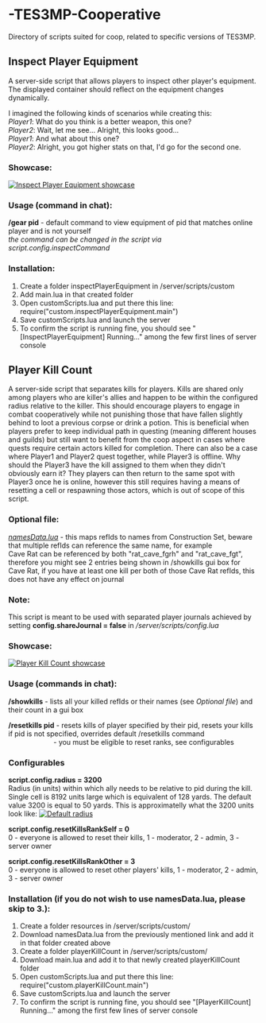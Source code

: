 # -TES3MP-Cooperative

Directory of scripts suited for coop, related to specific versions of TES3MP.

## Inspect Player Equipment

A server-side script that allows players to inspect other player's equipment. The displayed container should reflect on the equipment changes dynamically.

I imagined the following kinds of scenarios while creating this:\
*Player1*: What do you think is a better weapon, this one?\
*Player2*: Wait, let me see... Alright, this looks good...\
*Player1*: And what about this one?\
*Player2*: Alright, you got higher stats on that, I'd go for the second one.

### Showcase:

[![Inspect Player Equipment showcase](https://i.ytimg.com/vi/jYykZKEXkjU/hqdefault.jpg)](https://youtu.be/jYykZKEXkjU)

### Usage (command in chat):

**/gear pid** - default command to view equipment of pid that matches online player and is not yourself\
  *the command can be changed in the script via script.config.inspectCommand*

### Installation:

<ol>
  <li>Create a folder inspectPlayerEquipment in <tes3mp>/server/scripts/custom</li>                                              
  <li>Add main.lua in that created folder</li>                                                                                   
  <li>Open customScripts.lua and put there this line: require("custom.inspectPlayerEquipment.main")</li>                         
  <li>Save customScripts.lua and launch the server</li>                                                           
  <li>To confirm the script is running fine, you should see "[InspectPlayerEquipment] Running..." among the few first lines of server console</li>
</ol>

## Player Kill Count

A server-side script that separates kills for players. Kills are shared only among players who are killer's allies and happen to be within the configured radius relative to the killer. This should encourage players to engage in combat cooperatively while not punishing those that have fallen slightly behind to loot a previous corpse or drink a potion.
This is beneficial when players prefer to keep individual path in questing (meaning different houses and guilds) but still want to benefit from the coop aspect in cases where quests require certain actors killed for completion. There can also be a case where Player1 and Player2 quest together, while Player3 is offline. Why should the Player3 have the kill assigned to them when they didn't obviously earn it? They players can then return to the same spot with Player3 once he is online, however this still requires having a means of resetting a cell or respawning those actors, which is out of scope of this script.

### Optional file:

[*namesData.lua*](https://github.com/Nkfree/-TES3MP-resources/blob/main/namesData.lua) -
this maps refIds to names from Construction Set, beware that multiple refIds can reference the same name, for example\
Cave Rat can be referenced by both "rat_cave_fgrh" and "rat_cave_fgt", therefore you might see 2 entries being shown in /showkills gui box for Cave Rat, if you have at least one kill per both of those Cave Rat refIds, this does not have any effect on journal

### Note:

This script is meant to be used with separated player journals achieved by setting **config.shareJournal = false** in *<tes3mp>/server/scripts/config.lua*

### Showcase:

[![Player Kill Count showcase](https://i.ytimg.com/vi/MmBB2YjxivQ/hqdefault.jpg)](https://youtu.be/MmBB2YjxivQ)

### Usage (commands in chat):

**/showkills** - lists all your killed refIds or their names (see *Optional file*) and their count in a gui box

**/resetkills pid** - resets kills of player specified by their pid, resets your kills if pid is not specified, overrides default /resetkills command\
&ensp;&ensp;&ensp;&ensp;&ensp;&ensp;&ensp;&ensp;&ensp;&ensp;&ensp;&ensp;&ensp;- you must be eligible to reset ranks, see configurables       

### Configurables

**script.config.radius = 3200**\
Radius (in units) within which ally needs to be relative to pid during the kill. Single cell is 8192 units large which is equivalent of 128 yards. The default value 3200 is equal to 50 yards. This is approximatelly what the 3200 units look like:
[![Default radius](https://github.com/Nkfree/-TES3MP-Script-images/blob/main/playerKillCount/default_radius.png)]()

**script.config.resetKillsRankSelf = 0**\
0 - everyone is allowed to reset their kills, 1 - moderator, 2 - admin, 3 - server owner

**script.config.resetKillsRankOther = 3**\
0 - everyone is allowed to reset other players' kills, 1 - moderator, 2 - admin, 3 - server owner

### Installation (if you do not wish to use namesData.lua, please skip to 3.):

<ol>
 <li>Create a folder resources in <tes3mp>/server/scripts/custom/</li>                                              
  <li>Download namesData.lua from the previously mentioned link and add it in that folder created above</li>           
  <li>Create a folder playerKillCount in <tes3mp>/server/scripts/custom/</li>                         
  <li>Download main.lua and add it to that newly created playerKillCount folder</li>                                                           
  <li>Open customScripts.lua and put there this line: require("custom.playerKillCount.main")</li>
  <li>Save customScripts.lua and launch the server</li>
  <li>To confirm the script is running fine, you should see "[PlayerKillCount] Running..." among the first few lines of server console</li>
</ol>
